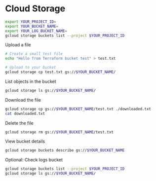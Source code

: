 # Cloud Storage

```sh
export YOUR_PROJECT_ID=
export YOUR_BUCKET_NAME=
export YOUR_LOG_BUCKET_NAME=
gcloud storage buckets list --project $YOUR_PROJECT_ID
```

Upload a file

```sh
# Create a small test file
echo "Hello from Terraform bucket test" > test.txt

# Upload to your bucket
gcloud storage cp test.txt gs://$YOUR_BUCKET_NAME/
```

List objects in the bucket

```sh
gcloud storage ls gs://$YOUR_BUCKET_NAME/
```

Download the file

```sh
gcloud storage cp gs://$YOUR_BUCKET_NAME/test.txt ./downloaded.txt
cat downloaded.txt
```

Delete the file

```sh
gcloud storage rm gs://$YOUR_BUCKET_NAME/test.txt
```

View bucket details

```sh
gcloud storage buckets describe gs://$YOUR_BUCKET_NAME
```

Optional: Check logs bucket

```sh
gcloud storage buckets list --project $YOUR_PROJECT_ID
gcloud storage ls gs://$YOUR_BUCKET_NAME/
```
